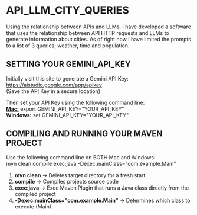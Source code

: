 # API_LLM_CITY_QUERIES
Using the relationship between APIs and LLMs, I have developed a software that uses the relationship between API HTTP requests and LLMs to generate information about cities. As of right now I have limited the prompts to a list of 3 queries; weather, time and population.

## SETTING YOUR GEMINI_API_KEY
Initially visit this site to generate a Gemini API Key: https://aistudio.google.com/app/apikey <br>
(Save the API Key in a secure location)

Then set your API Key using the following command line:<br>
<u>**Mac:**</u> export GEMINI_API_KEY="YOUR_API_KEY" <br>
**Windows:** set GEMINI_API_KEY="YOUR_API_KEY"

## COMPILING AND RUNNING YOUR MAVEN PROJECT
Use the following command line on BOTH Mac and Windows: <br>
mvn clean compile exec:java -Dexec.mainClass="com.example.Main"

1. **mvn clean** -> Deletes target directory for a fresh start
2. **compile** -> Compiles projects source code
3. **exec:java** -> Exec Maven Plugin that runs a Java class directly from the compiled project
4. **-Dexec.mainClass="com.example.Main"** -> Determines which class to execute (Main) 
